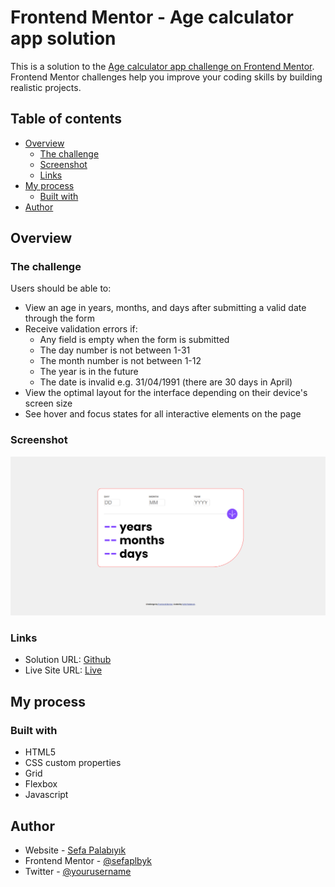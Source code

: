 # Frontend Mentor - Age calculator app solution

This is a solution to the [Age calculator app challenge on Frontend Mentor](https://www.frontendmentor.io/challenges/age-calculator-app-dF9DFFpj-Q). Frontend Mentor challenges help you improve your coding skills by building realistic projects. 

## Table of contents

- [Overview](#overview)
  - [The challenge](#the-challenge)
  - [Screenshot](#screenshot)
  - [Links](#links)
- [My process](#my-process)
  - [Built with](#built-with)
- [Author](#author)


## Overview

### The challenge

Users should be able to:

- View an age in years, months, and days after submitting a valid date through the form
- Receive validation errors if:
  - Any field is empty when the form is submitted
  - The day number is not between 1-31
  - The month number is not between 1-12
  - The year is in the future
  - The date is invalid e.g. 31/04/1991 (there are 30 days in April)
- View the optimal layout for the interface depending on their device's screen size
- See hover and focus states for all interactive elements on the page
### Screenshot

![](agecalculator.png)

### Links

- Solution URL: [Github](https://github.com/sefaplbyk/javaScript/tree/main/Frontend-Mentor-Js/age-calculator-app-main)
- Live Site URL: [Live](https://sefaplbyk.github.io/javaScript/Frontend-Mentor-Js/age-calculator-app-main/)

## My process
### Built with

- HTML5
- CSS custom properties
- Grid
- Flexbox
- Javascript
## Author

- Website - [Sefa Palabıyık](websiteismi)
- Frontend Mentor - [@sefaplbyk](https://www.frontendmentor.io/profile/sefaplbyk)
- Twitter - [@yourusername](https://www.twitter.com/yourusername)
